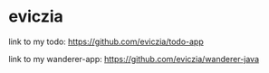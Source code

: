 # eviczia
link to my todo:
https://github.com/eviczia/todo-app

link to my wanderer-app:
https://github.com/eviczia/wanderer-java
